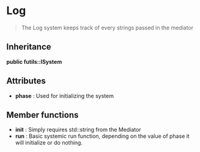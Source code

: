 # Log
> The Log system keeps track of every strings passed in the mediator

## Inheritance
**public futils::ISystem**

## Attributes
+ **phase** : Used for initializing the system
## Member functions
+ **init** : Simply requires std::string from the Mediator
+ **run** : Basic systemic run function, depending on the value of phase it will initialize or do nothing.
